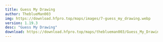 ```yaml
---
title: Guess My Drawing
author: TheblueMan003
img: https://download.hfpro.top/maps/images/7-guess_my_drawing.webp
version: 1.19.3
desc: "Guess My Drawing"
download: https://download.hfpro.top/maps/theblueman003/Guess_My_Drawing.zip
---
```

